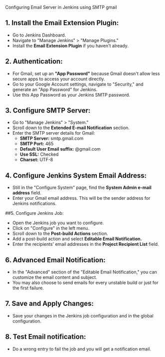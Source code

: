 Configuring Email Server in Jenkins using SMTP gmail

## 1. Install the Email Extension Plugin:

- Go to Jenkins Dashboard.
- Navigate to "Manage Jenkins" > "Manage Plugins."
- Install the **Email Extension Plugin** if you haven't already.

## 2. Authentication:

- For Gmail, set up an **"App Password"** because Gmail doesn't allow less secure apps to access your account directly.
- Go to your Google Account settings, navigate to "Security," and generate an "App Password" for Jenkins.
- Use this App Password as your Jenkins SMTP password.

## 3. Configure SMTP Server:

- Go to "Manage Jenkins" > "System."
- Scroll down to the **Extended E-mail Notification** section.
- Enter the SMTP server details for Gmail:
  - **SMTP Server:** smtp.gmail.com
  - **SMTP Port:** 465
  - **Default User Email suffix:** @gmail.com
  - **Use SSL:** Checked
   - **Charset:** UTF-8

## 4. Configure Jenkins System Email Address:

- Still in the "Configure System" page, find the **System Admin e-mail address** field.
- Enter your Gmail email address. This will be the sender address for Jenkins notifications.

##5. Configure Jenkins Job:

- Open the Jenkins job you want to configure.
- Click on "Configure" in the left menu.
- Scroll down to the **Post-build Actions** section.
- Add a post-build action and select **Editable Email Notification.**
- Enter the recipients' email addresses in the **Project Recipient List** field.

## 6. Advanced Email Notification:

- In the "Advanced" section of the "Editable Email Notification," you can customize the email content and subject.
- You may also choose to send emails for every unstable build or just for the first failure.

## 7. Save and Apply Changes:

- Save your changes in the Jenkins job configuration and in the global configuration.

## 8. Test Email notification:

- Do a wrong entry to fail the job and you will get a notification email.
